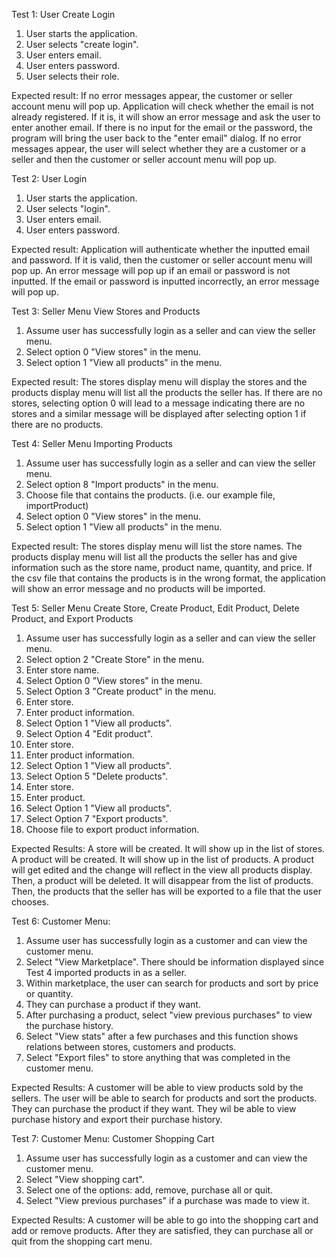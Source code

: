 Test 1: User Create Login
1. User starts the application.
2. User selects "create login".
3. User enters email. 
4. User enters password.
5. User selects their role.

Expected result: If no error messages appear, the customer or seller account menu will pop up. Application will check 
whether the email is not already registered. If it is, it will show an error message and ask the user to enter another 
email. If there is no input for the email or the password, the program will bring the user back to the "enter email" 
dialog. If no error messages appear, the user will select whether they are a customer or a seller and then the customer
or seller account menu will pop up. 

Test 2: User Login
1. User starts the application. 
2. User selects "login".
3. User enters email.
4. User enters password.

Expected result: Application will authenticate whether the inputted email and password. If it is valid, then the 
customer or seller account menu will pop up. An error message will pop up if an email or password is not inputted. 
If the email or password is inputted incorrectly, an error message will pop up. 

Test 3: Seller Menu View Stores and Products
1. Assume user has successfully login as a seller and can view the seller menu.
2. Select option 0 "View stores" in the menu.
3. Select option 1 "View all products" in the menu.

Expected result: The stores display menu will display the stores and the products display menu will list all the 
products the seller has. If there are no stores, selecting option 0 will lead to a message indicating there are no 
stores and a similar message will be displayed after selecting option 1 if there are no products. 

Test 4: Seller Menu Importing Products
1. Assume user has successfully login as a seller and can view the seller menu.
2. Select option 8 "Import products" in the menu.
3. Choose file that contains the products. (i.e. our example file, importProduct)
4. Select option 0 "View stores" in the menu.
5. Select option 1 "View all products" in the menu.

Expected result: The stores display menu will list the store names. The products display menu will list all the 
products the seller has and give information such as the store name, product name, quantity, and price. If the csv file
that contains the products is in the wrong format, the application will show an error message and no products will be 
imported.

Test 5: Seller Menu Create Store, Create Product, Edit Product, Delete Product, and Export Products
1. Assume user has successfully login as a seller and can view the seller menu.
2. Select option 2 "Create Store" in the menu.
3. Enter store name.
4. Select Option 0 "View stores" in the menu. 
5. Select Option 3 "Create product" in the menu.
6. Enter store.
7. Enter product information.
8. Select Option 1 "View all products".
9. Select Option 4 "Edit product".
10. Enter store.
11. Enter product information.
12. Select Option 1 "View all products".
13. Select Option 5 "Delete products".
14. Enter store.
15. Enter product.
16. Select Option 1 "View all products".
17. Select Option 7 "Export products".
18. Choose file to export product information.

Expected Results: A store will be created. It will show up in the list of stores. A product will be created.
It will show up in the list of products. A product will get edited and the change will reflect in the view all 
products display. Then, a product will be deleted. It will disappear from the list of products. Then, the 
products that the seller has will be exported to a file that the user chooses.

Test 6: Customer Menu: 
1. Assume user has successfully login as a customer and can view the customer menu.
2. Select "View Marketplace". There should be information displayed since Test 4 imported products in as a seller.
3. Within marketplace, the user can search for products and sort by price or quantity. 
4. They can purchase a product if they want.
5. After purchasing a product, select "view previous purchases" to view the purchase history.
6. Select "View stats" after a few purchases and this function shows relations between stores, customers and products. 
7. Select "Export files" to store anything that was completed in the customer menu.

Expected Results: A customer will be able to view products sold by the sellers. The user will be able to search for 
products and sort the products. They can purchase the product if they want. They wil be able to view purchase 
history and export their purchase history. 

Test 7: Customer Menu: Customer Shopping Cart
1. Assume user has successfully login as a customer and can view the customer menu.
2. Select "View shopping cart".
3. Select one of the options: add, remove, purchase all or quit.
4. Select "View previous purchases" if a purchase was made to view it.

Expected Results: A customer will be able to go into the shopping cart and add or remove products. After they are 
satisfied, they can purchase all or quit from the shopping cart menu. 
